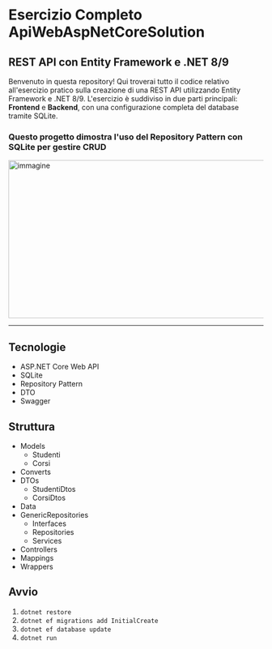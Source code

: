 # Esercizio Completo ApiWebAspNetCoreSolution
## REST API con Entity Framework e .NET 8/9 

Benvenuto in questa repository! 
Qui troverai tutto il codice relativo all'esercizio pratico sulla creazione di una REST API utilizzando Entity Framework e .NET 8/9. 
L'esercizio è suddiviso in due parti principali: **Frontend** e **Backend**, con una configurazione completa del database tramite SQLite.

### Questo progetto dimostra l'uso del Repository Pattern con SQLite per gestire CRUD

<img width="518" height="312" alt="immagine" src="https://github.com/user-attachments/assets/33ac4328-ef9c-410d-af87-26c7ff54c3a2" />

____________________________________________________________________________________________________________

## Tecnologie
- ASP.NET Core Web API
- SQLite
- Repository Pattern
- DTO
- Swagger

## Struttura
- Models
    - Studenti 
    - Corsi 
- Converts
- DTOs
    - StudentiDtos 
    - CorsiDtos 
- Data
- GenericRepositories
  - Interfaces
  - Repositories
  - Services
- Controllers
-  Mappings
-  Wrappers

## Avvio
1. `dotnet restore`
2. `dotnet ef migrations add InitialCreate`
3. `dotnet ef database update`
4. `dotnet run`


